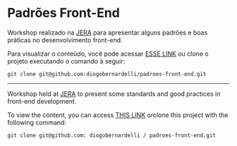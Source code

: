 # Padrões Front-End

Workshop realizado na [JERA](https://www.jera.com.br) para apresentar alguns padrões e boas práticas no desenvolvimento front-end.

Para visualizar o conteúdo, você pode acessar [ESSE LINK](http://diogobernardelli.com.br/padroes-front-end/) ou clone o projeto executando o comando à seguir:

```
git clone git@github.com:diogobernardelli/padroes-front-end.git
```

---
Workshop held at [JERA](https://www.jera.com.br) to present some standards and good practices in front-end development.

To view the content, you can access [THIS LINK](http://diogobernardelli.com.br/padroes-front-end/) orclone this project with the following command:

```
git clone git@github.com: diogobernardelli / padroes-front-end.git
```